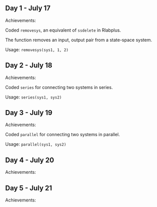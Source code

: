 ## Day 1 - July 17

Achievements:

Coded `removesys`, an equivalent of `ssdelete` in Rlabplus.

The function removes an input, output pair from a state-space system.

Usage: `removesys(sys1, 1, 2)`



## Day 2 - July 18

Achievements:

Coded `series` for connecting two systems in series.

Usage: `series(sys1, sys2)`


## Day 3 - July 19

Achievements:

Coded `parallel` for connecting two systems in parallel.

Usage: `parallel(sys1, sys2)`


## Day 4 - July 20

Achievements:



## Day 5 - July 21

Achievements:





